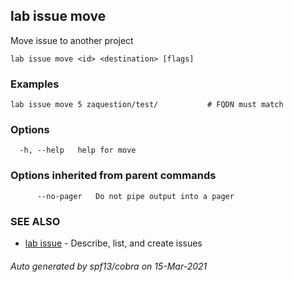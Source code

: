 ## lab issue move

Move issue to another project

```
lab issue move <id> <destination> [flags]
```

### Examples

```
lab issue move 5 zaquestion/test/           # FQDN must match
```

### Options

```
  -h, --help   help for move
```

### Options inherited from parent commands

```
      --no-pager   Do not pipe output into a pager
```

### SEE ALSO

* [lab issue](lab_issue.md)	 - Describe, list, and create issues

###### Auto generated by spf13/cobra on 15-Mar-2021
